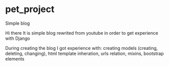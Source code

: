 # pet_project
Simple blog

Hi there
It is simple blog rewrited from youtube in order to get experience with Django

During creating the blog I got experience with: creating models (creating, deleting, changing), html template inheration, urls relation, mixins, bootstrap elements

